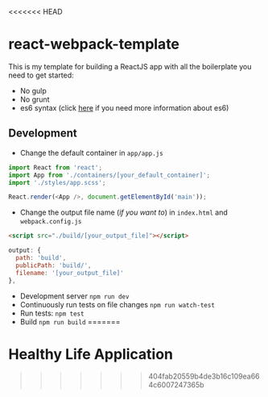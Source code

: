 <<<<<<< HEAD
# react-webpack-template

This is my template for building a ReactJS app with all the boilerplate you need to get started:

- No gulp
- No grunt
- es6 syntax (click [here](https://babeljs.io/docs/learn-es6/) if you need more information about es6)


## Development

* Change the default container in `app/app.js`

```js
import React from 'react';
import App from './containers/[your_default_container]';
import './styles/app.scss';

React.render(<App />, document.getElementById('main'));
```

* Change the output file name (*if you want to*) in `index.html` and `webpack.config.js`

```html
<script src="./build/[your_output_file]"></script>
```

```js
output: {
  path: 'build',
  publicPath: 'build/',
  filename: '[your_output_file]'
},
```

* Development server `npm run dev`
* Continuously run tests on file changes `npm run watch-test`
* Run tests: `npm test`
* Build `npm run build`
=======
# Healthy Life Application
>>>>>>> 404fab20559b4de3b16c109ea664c6007247365b
